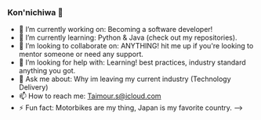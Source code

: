 ### Kon'nichiwa 👋

- 🔭 I’m currently working on: Becoming a software developer!
- 🌱 I’m currently learning: Python & Java (check out my repositories).
- 👯 I’m looking to collaborate on: ANYTHING! hit me up if you're looking to mentor someone or need any support.
- 🤔 I’m looking for help with: Learning! best practices, industry standard anything you got.
- 💬 Ask me about: Why im leaving my current industry (Technology Delivery)
- 📫 How to reach me: Taimour.s@icloud.com
- ⚡ Fun fact: Motorbikes are my thing, Japan is my favorite country.
-->
